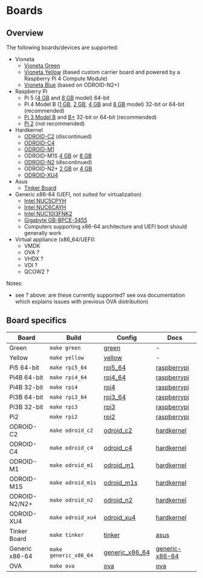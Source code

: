 # Boards

## Overview

The following boards/devices are supported:

- Vioneta
  - [Vioneta Green](https://www.vioneta.com/green/)
  - [Vioneta Yellow](https://www.vioneta.com/yellow/) (based custom carrier board and powered by a Raspberry Pi 4 Compute Module)
  - [Vioneta Blue](https://www.vioneta.com/blue/) (based on ODROID-N2+)
- Raspberry Pi
  - Pi 5 ([4 GB](https://www.raspberrypi.com/products/raspberry-pi-5/?variant=raspberry-pi-5-4gb) and [8 GB](https://www.raspberrypi.com/products/raspberry-pi-5/?variant=raspberry-pi-5-8gb) model) 64-bit
  - Pi 4 Model B ([1 GB](https://www.raspberrypi.com/products/raspberry-pi-4-model-b/?variant=raspberry-pi-4-model-b-1gb), [2 GB](https://www.raspberrypi.com/products/raspberry-pi-4-model-b/?variant=raspberry-pi-4-model-b-2gb), [4 GB](https://www.raspberrypi.com/products/raspberry-pi-4-model-b/?variant=raspberry-pi-4-model-b-4gb) and [8 GB](https://www.raspberrypi.com/products/raspberry-pi-4-model-b/?variant=raspberry-pi-4-model-b-8gb) model) 32-bit or 64-bit (recommended)
  - [Pi 3 Model B](https://www.raspberrypi.com/products/raspberry-pi-3-model-b/) and [B+](https://www.raspberrypi.com/products/raspberry-pi-3-model-b-plus/) 32-bit or 64-bit (recommended)
  - [Pi 2](https://www.raspberrypi.com/products/raspberry-pi-2-model-b/) (not recommended)
- Hardkernel
  - [ODROID-C2](https://www.hardkernel.com/shop/odroid-c2/) (discontinued)
  - [ODROID-C4](https://www.hardkernel.com/shop/odroid-c4/)
  - [ODROID-M1](https://www.hardkernel.com/shop/odroid-m1/)
  - ODROID-M1S [4 GB](https://www.hardkernel.com/shop/odroid-m1s-with-4gbyte-ram/) or [8 GB](https://www.hardkernel.com/shop/odroid-m1s-with-8gbyte-ram/)
  - [ODROID-N2](https://www.hardkernel.com/shop/odroid-n2/) (discontinued)
  - ODROID-N2+ [2 GB](https://www.hardkernel.com/shop/odroid-n2-with-2gbyte-ram-2/) or [4 GB](https://www.hardkernel.com/shop/odroid-n2-with-4gbyte-ram-2/)
  - [ODROID-XU4](https://www.hardkernel.com/shop/odroid-xu4-special-price/)
- Asus
  - [Tinker Board](https://tinker-board.asus.com/product/tinker-board.html)
- Generic x86-64 (UEFI, not suited for virtualization)
  - [Intel NUC5CPYH](https://www.intel.com/content/www/us/en/products/sku/85254/intel-nuc-kit-nuc5cpyh/specifications.html)
  - [Intel NUC6CAYH](https://www.intel.com/content/www/us/en/products/sku/95062/intel-nuc-kit-nuc6cayh/specifications.html)
  - [Intel NUC10I3FNK2](https://www.intel.com/content/www/us/en/products/sku/195503/intel-nuc-10-performance-kit-nuc10i3fnk/specifications.html)
  - [Gigabyte GB-BPCE-3455](https://www.gigabyte.com/Mini-PcBarebone/GB-BPCE-3455-rev-10/sp#sp)
  - Computers supporting x86-64 architecture and UEFI boot should generally work
- Virtual appliance (x86_64/UEFI):
  - VMDK
  - OVA ?
  - VHDX ?
  - VDI ?
  - QCOW2 ?

Notes:

- see ? above: are these currently supported? see ova documentation which explains issues with previous OVA distribution)

## Board specifics

| Board          | Build                 | Config                                                                      | Docs                                |
| -------------- | --------------------- | --------------------------------------------------------------------------- | ----------------------------------- |
| Green          | `make green`          | [green](../../buildroot-external/configs/green_defconfig)                   | -                                   |
| Yellow         | `make yellow`         | [yellow](../../buildroot-external/configs/yellow_defconfig)                 | -                                   |
| Pi5 64-bit     | `make rpi5_64`        | [rpi5_64](../../buildroot-external/configs/rpi5_64_defconfig)               | [raspberrypi](./raspberrypi/)       |
| Pi4B 64-bit    | `make rpi4_64`        | [rpi4_64](../../buildroot-external/configs/rpi4_64_defconfig)               | [raspberrypi](./raspberrypi/)       |
| Pi4B 32-bit    | `make rpi4`           | [rpi4](../../buildroot-external/configs/rpi4_defconfig)                     | [raspberrypi](./raspberrypi/)       |
| Pi3B 64-bit    | `make rpi3_64`        | [rpi3_64](../../buildroot-external/configs/rpi3_64_defconfig)               | [raspberrypi](./raspberrypi/)       |
| Pi3B 32-bit    | `make rpi3`           | [rpi3](../../buildroot-external/configs/rpi3_defconfig)                     | [raspberrypi](./raspberrypi/)       |
| Pi2            | `make rpi2`           | [rpi2](../../buildroot-external/configs/rpi2_defconfig)                     | [raspberrypi](./raspberrypi/)       |
| ODROID-C2      | `make odroid_c2`      | [odroid_c2](../../buildroot-external/configs/odroid_c2_defconfig)           | [hardkernel](./hardkernel/)         |
| ODROID-C4      | `make odroid_c4`      | [odroid_c4](../../buildroot-external/configs/odroid_c4_defconfig)           | [hardkernel](./hardkernel/)         |
| ODROID-M1      | `make odroid_m1`      | [odroid_m1](../../buildroot-external/configs/odroid_m1_defconfig)           | [hardkernel](./hardkernel/)         |
| ODROID-M1S     | `make odroid_m1s`     | [odroid_m1s](../../buildroot-external/configs/odroid_m1s_defconfig)         | [hardkernel](./hardkernel/)         |
| ODROID-N2/N2+  | `make odroid_n2`      | [odroid_n2](../../buildroot-external/configs/odroid_n2_defconfig)           | [hardkernel](./hardkernel/)         |
| ODROID-XU4     | `make odroid_xu4`     | [odroid_xu4](../../buildroot-external/configs/odroid_xu4_defconfig)         | [hardkernel](./hardkernel/)         |
| Tinker Board   | `make tinker`         | [tinker](../../buildroot-external/configs/tinker_defconfig)                 | [asus](./asus/)                     |
| Generic x86-64 | `make generic_x86_64` | [generic_x86_64](../../buildroot-external/configs/generic_x86_64_defconfig) | [generic-x86-64](./generic-x86-64/) |
| OVA            | `make ova`            | [ova](../../buildroot-external/configs/ova_defconfig)                       | [ova](./ova/)                       |
